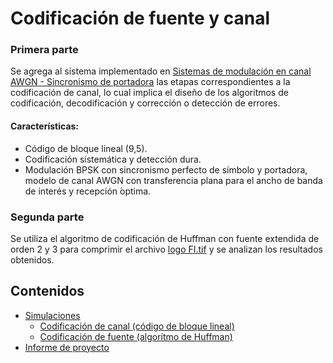 # Codificación de fuente y canal

### Primera parte
Se agrega al sistema implementado en [Sistemas de modulación en canal AWGN - Sincronismo de portadora](https://github.com/ivan-svetlich/digital-communications/tree/main/modulation-and-synchronization) las etapas correspondientes a la codificación de canal, lo cual implica el diseño de los algoritmos de codificación, decodificación y corrección o detección de errores.
#### Características:
* Código de bloque lineal (9,5).
* Codificación sistemática y detección dura.
* Modulación BPSK con sincronismo perfecto de símbolo y portadora, modelo de canal AWGN con transferencia plana para el ancho de banda de interés y recepción ́optima.

### Segunda parte
Se utiliza el algoritmo de codificación de Huffman con fuente extendida de orden 2 y 3 para comprimir el archivo [logo FI.tif](https://github.com/ivan-svetlich/digital-communications/blob/main/source-and-channel-encoding/logo%20FI.tif) y se analizan los resultados obtenidos.


## Contenidos
* [Simulaciones](https://github.com/ivan-svetlich/digital-communications/blob/main/source-and-channel-encoding/simulations)
  - [Codificación de canal (código de bloque lineal)](https://github.com/ivan-svetlich/digital-communications/blob/main/source-and-channel-encoding/simulations/block_code.m)
  - [Codificación de fuente (algorítmo de Huffman)](https://github.com/ivan-svetlich/digital-communications/blob/main/source-and-channel-encoding/simulations/huffman_algorithm.m)
* [Informe de proyecto](https://github.com/ivan-svetlich/digital-communications/blob/main/source-and-channel-encoding/Codificaci%C3%B3n%20de%20fuente%20y%20canal.pdf)
